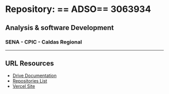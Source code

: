 # Repository: == ADSO== 3063934
## Analysis &amp; software Development
### SENA - CPIC - Caldas Regional
---
## URL Resources
- [Drive Documentation](https://drive.google.com/drive/folders/1cUEOsM44rpspMfyWvY_YlnXlIm9uffej?usp=share_link)
- [Repositories List](https://docs.google.com/spreadsheets/d/1M3B-qwrJN2wbeZmIBoA3r0hnP8yy4CKf2euV1oF61os/edit?usp=sharing)
- [Vercel Site]()